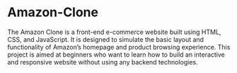 # Amazon-Clone
The Amazon Clone is a front-end e-commerce website built using HTML, CSS, and JavaScript. It is designed to simulate the basic layout and functionality of Amazon’s homepage and product browsing experience. This project is aimed at beginners who want to learn how to build an interactive and responsive website without using any backend technologies.
